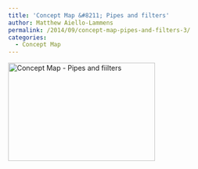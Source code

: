 ```yaml
---
title: 'Concept Map &#8211; Pipes and filters'
author: Matthew Aiello-Lammens
permalink: /2014/09/concept-map-pipes-and-filters-3/
categories:
  - Concept Map
---
```

[<img class="alignnone size-medium wp-image-8811" alt="Concept Map - Pipes and fiilters" src="http://teaching.software-carpentry.org/wp-content/uploads/2014/09/Concept-Map-Pipes-and-fiilters-300x200.jpg" width="300" height="200" />][1]

 [1]: http://teaching.software-carpentry.org/wp-content/uploads/2014/09/Concept-Map-Pipes-and-fiilters.jpg
